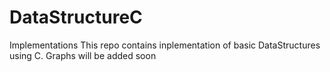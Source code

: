 # DataStructureC
Implementations
This repo contains inplementation of basic DataStructures using C.
Graphs will be added soon
